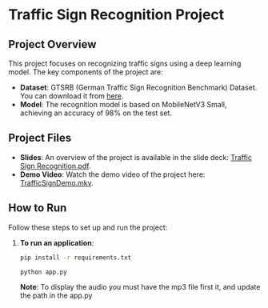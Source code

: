 # Traffic Sign Recognition Project

## Project Overview

This project focuses on recognizing traffic signs using a deep learning model. The key components of the project are:

- **Dataset**: GTSRB (German Traffic Sign Recognition Benchmark) Dataset. You can download it from [here](https://www.kaggle.com/datasets/meowmeowmeowmeowmeow/gtsrb-german-traffic-sign).
- **Model**: The recognition model is based on MobileNetV3 Small, achieving an accuracy of 98% on the test set.

## Project Files

- **Slides**: An overview of the project is available in the slide deck: [Traffic Sign Recognition.pdf](slide/Traffic%20Sign%20Recognition.pdf).
- **Demo Video**: Watch the demo video of the project here: [TrafficSignDemo.mkv](TrafficSignDemo.mkv).

## How to Run

Follow these steps to set up and run the project:

1. **To run an application**:

   ```bash
   pip install -r requirements.txt
   ```

   ```bash
   python app.py
   ```

   **Note**: To display the audio you must have the mp3 file first it, and update the path in the app.py

